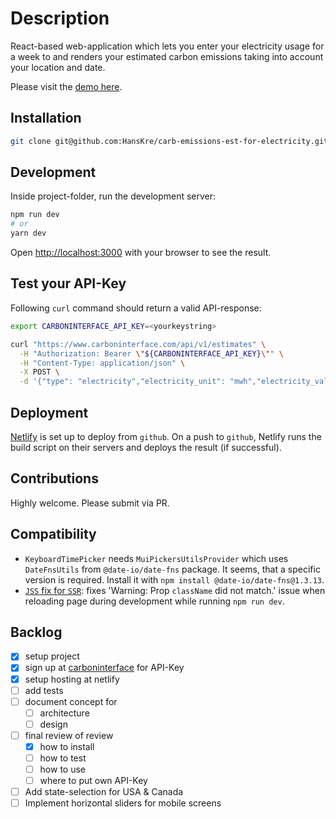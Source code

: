 # Description

React-based web-application which lets you enter your electricity usage for a week to and renders your estimated carbon emissions taking into account your location and date.

Please visit the [demo here](https://hardcore-bhabha-ce15d5.netlify.app).

## Installation

```bash
git clone git@github.com:HansKre/carb-emissions-est-for-electricity.git
```

## Development

Inside project-folder, run the development server:

```bash
npm run dev
# or
yarn dev
```

Open [http://localhost:3000](http://localhost:3000) with your browser to see the result.

## Test your API-Key

Following `curl` command should return a valid API-response:

```bash
export CARBONINTERFACE_API_KEY=<yourkeystring>

curl "https://www.carboninterface.com/api/v1/estimates" \
  -H "Authorization: Bearer \"${CARBONINTERFACE_API_KEY}\"" \
  -H "Content-Type: application/json" \
  -X POST \
  -d '{"type": "electricity","electricity_unit": "mwh","electricity_value": 42,"country": "us","state": "fl"}'
```

## Deployment

[Netlify](https://netlify.com) is set up to deploy from `github`.
On a push to `github`, Netlify runs the build script on their servers and deploys the result (if successful).

## Contributions

Highly welcome. Please submit via PR.

## Compatibility

- `KeyboardTimePicker` needs `MuiPickersUtilsProvider` which uses `DateFnsUtils` from `@date-io/date-fns` package. It seems, that a specific version is required. Install it with `npm install @date-io/date-fns@1.3.13`.
- [`JSS` fix for `SSR`](https://medium.com/wesionary-team/implementing-react-jss-on-next-js-projects-7ceaee985cad): fixes 'Warning: Prop `className` did not match.' issue when reloading page during development while running `npm run dev`.

## Backlog

- [x] setup project
- [x] sign up at [carboninterface](https://www.carboninterface.com/dashboard) for API-Key
- [x] setup hosting at netlify
- [ ] add tests
- [ ] document concept for
  - [ ] architecture
  - [ ] design
- [ ] final review of review
  - [x] how to install
  - [ ] how to test
  - [ ] how to use
  - [ ] where to put own API-Key
- [ ] Add state-selection for USA & Canada
- [ ] Implement horizontal sliders for mobile screens
